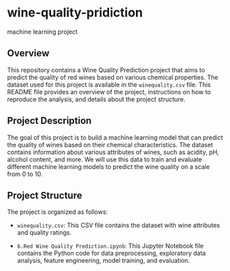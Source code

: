 # wine-quality-pridiction
machine learning project
## Overview

This repository contains a Wine Quality Prediction project that aims to predict the quality of red wines based on various chemical properties. The dataset used for this project is available in the `winequality.csv` file. This README file provides an overview of the project, instructions on how to reproduce the analysis, and details about the project structure.

## Project Description

The goal of this project is to build a machine learning model that can predict the quality of wines based on their chemical characteristics. The dataset contains information about various attributes of wines, such as acidity, pH, alcohol content, and more. We will use this data to train and evaluate different machine learning models to predict the wine quality on a scale from 0 to 10.

## Project Structure

The project is organized as follows:

- `winequality.csv`: This CSV file contains the dataset with wine attributes and quality ratings.

- `6.Red Wine Quality Prediction.ipynb`: This Jupyter Notebook file contains the Python code for data preprocessing, exploratory data analysis, feature engineering, model training, and evaluation.
